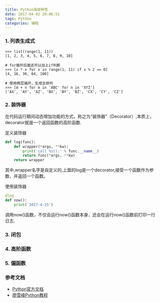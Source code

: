 ```yaml
---
title: Python高级特性
date: 2017-04-02 20:06:51
tags: Python
categories: 编程
---
```

### 1. 列表生成式
```
>>> list(range(1, 11))
[1, 2, 3, 4, 5, 6, 7, 8, 9, 10]

# for循环后面还可以加上if判断
>>> [x * x for x in range(1, 11) if x % 2 == 0]
[4, 16, 36, 64, 100]

# 使用两层循环，生成全排列
>>> [m + n for m in 'ABC' for n in 'XYZ']
['AX', 'AY', 'AZ', 'BX', 'BY', 'BZ', 'CX', 'CY', 'CZ']
```

### 2. 装饰器
在代码运行期间动态增加功能的方式，称之为“装饰器”（Decorator）,本质上，decorator就是一个返回函数的高阶函数.

定义装饰器
```python
def log(func):
    def wrapper(*args, **kw):
        print('call %s():' % func.__name__)
        return func(*args, **kw)
    return wrapper
```
其中,wrapper名字是自定义的,上面的log是一个decorator,接受一个函数作为参数，并返回一个函数。

使用装饰器
```python
@log
def now():
    print('2017-4-25')
```
调用now()函数，不仅会运行now()函数本身，还会在运行now()函数前打印一行日志.

### 3. 闭包


### 4. 高阶函数


### 5. 偏函数



### 参考文档
* [Python官方文档](https://docs.python.org/3/library/asyncio.html)
* [廖雪峰Python教程](http://www.liaoxuefeng.com/wiki/0014316089557264a6b348958f449949df42a6d3a2e542c000)